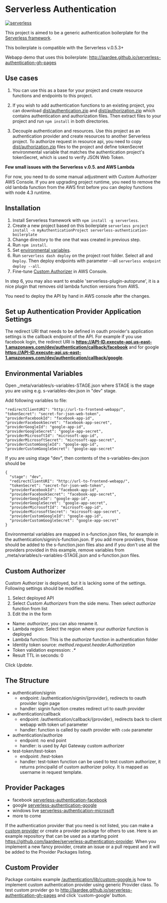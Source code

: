 # Serverless Authentication
[![serverless](http://public.serverless.com/badges/v3.svg)](http://www.serverless.com)

This project is aimed to be a generic authentication boilerplate for the [Serverless framework](http://www.serverless.com).

This boilerplate is compatible with the Serverless v.0.5.3+

Webapp demo that uses this boilerplate: http://laardee.github.io/serverless-authentication-gh-pages

## Use cases

1. You can use this as a base for your project and create resource functions and endpoints to this project.

2. If you wish to add authentication functions to an existing project, you can download [dist/authentication.zip](https://github.com/laardee/serverless-authentication-boilerplate/blob/master/dist/authentication.zip) and [dist/authorization.zip](https://github.com/laardee/serverless-authentication-boilerplate/blob/master/dist/authorization.zip) which contains authentication and authorization files. Then extract files to your project and run `npm install` in both directories.

3. Decouple authentication and resources. Use this project as an authentication provider and create resources to another Serverless project. To authorize request in resource api, you need to copy [dist/authorization.zip](https://github.com/laardee/serverless-authentication-boilerplate/blob/master/dist/authorization.zip) files to the project and define tokenSecret environmental variable that matches the authentication project's tokenSecret, which is used to verify JSON Web Token.

**Few small issues with the Serverless v.0.5. and AWS Lambda**

For now, you need to do some manual adjustment with Custom Authorizer AWS Console. If you are upgrading project runtime, you need to remove the old lambda function from the AWS first before you can deploy functions with node 4.3 runtime.

## Installation

1. Install Serverless framework with `npm install -g serverless`.
2. Create a new project based on this boilerplate `serverless project install -n myAuthenticationProject serverless-authentication-boilerplate`
3. Change directory to the one that was created in previous step.
4. Run `npm install`.
5. Set [environmental variables](#env-vars).
6. Run `serverless dash deploy` on the project root folder. Select all and `Deploy`. Then deploy endpoints with parameter --all `serverless endpoint deploy --all`.
7. Fine-tune [Custom Authorizer](#custom-authorizer) in AWS Console.

In step 6, you may also want to enable 'serverless-plugin-autoprune', it is a nice plugin that removes old lambda function versions from AWS.

You need to deploy the API by hand in AWS console after the changes.

## Set up Authentication Provider Application Settings

The redirect URI that needs to be defined in oauth provider's application settings is the callback endpoint of the API. For example if you use facebook login, the redirect URI is **https://API-ID.execute-api.us-east-1.amazonaws.com/dev/authentication/callback/facebook** and for google **https://API-ID.execute-api.us-east-1.amazonaws.com/dev/authentication/callback/google**.

## <a id="env-vars"></a>Environmental Variables

Open _meta/variables/s-variables-STAGE.json where STAGE is the stage you are using e.g. s-variables-dev.json in "dev" stage.

Add following variables to file:

```
"redirectClientURI": "http://url-to-frontend-webapp/",
"tokenSecret": "secret-for-json-web-token",
"providerFacebookId": "facebook-app-id",
"providerFacebookSecret": "facebook-app-secret",
"providerGoogleId": "google-app-id",
"providerGoogleSecret": "google-app-secret",
"providerMicrosoftId": "microsoft-app-id",
"providerMicrosoftSecret": "microsoft-app-secret",
"providerCustomGoogleId": "google-app-id",
"providerCustomGoogleSecret": "google-app-secret"
```

If you are using stage "dev", then contents of the s-variables-dev.json should be
```
{
  "stage": "dev",
  "redirectClientURI": "http://url-to-frontend-webapp/",
  "tokenSecret": "secret-for-json-web-token",
  "providerFacebookId": "facebook-app-id",
  "providerFacebookSecret": "facebook-app-secret",
  "providerGoogleId": "google-app-id",
  "providerGoogleSecret": "google-app-secret",
  "providerMicrosoftId": "microsoft-app-id",
  "providerMicrosoftSecret": "microsoft-app-secret",
  "providerCustomGoogleId": "google-app-id",
  "providerCustomGoogleSecret": "google-app-secret"
}
```

Environmental variables are mapped in s-function.json files, for example in the authentication/signin/s-function.json. If you add more providers, those should be added to the s-function.json files also and if you don't use all the providers provided in this example, remove variables from _meta/variables/s-variables-STAGE.json and s-function.json files.

## <a id="custom-authorizer"></a>Custom Authorizer

Custom Authorizer is deployed, but it is lacking some of the settings. Following settings should be modified.

1. Select deployed API
2. Select _Custom Authorizers_ from the side menu. Then select _authorize_ function from list
3. Edit the in the form
  * Name: _authorizer_, you can also rename it.
  * Lambda region: Select the region where your _authorize_ function is deployed
  * Lambda function: This is the _authorize_ function in authentication folder
  * Identity token source: _method.request.header.Authorization_
  * Token validation expression: _.*_
  * Result TTL in seconds: 0

Click _Update_.

## The Structure

* authentication/signin
  * endpoint: /authentication/signin/{provider}, redirects to oauth provider login page
  * handler: signin function creates redirect url to oauth provider
* authentication/callback
  * endpoint: /authentication/callback/{provider}, redirects back to client webapp with token url parameter
  * handler: function is called by oauth provider with `code` parameter
* authentication/authorize
  * endpoint: no end point
  * handler: is used by Api Gateway custom authorizer
* test-token/test-token
  * endpoint: /test-token
  * handler: test-token function can be used to test custom authorizer, it returns principalId of custom authorizer policy. It is mapped as username in request template.

## Provider Packages

* facebook [serverless-authentication-facebook](https://www.npmjs.com/package/serverless-authentication-facebook)
* google [serverless-authentication-google](https://www.npmjs.com/package/serverless-authentication-google)
* windows live [serverless-authentication-microsoft](https://www.npmjs.com/package/serverless-authentication-microsoft)
* more to come

If the authentication provider that you need is not listed, you can make a [custom provider](#custom-provider) or create a provider package for others to use. Here is an example repository that can be used as a starting point https://github.com/laardee/serverless-authentication-provider. When you implement a new fancy provider, create an issue or a pull request and it will be added to the Provider Packages listing.

## <a id="custom-provider"></a>Custom Provider

Package contains example [/authentication/lib/custom-google.js](https://github.com/laardee/serverless-authentication-boilerplate/blob/master/authentication/lib/custom-google.js) how to implement custom authentication provider using generic Provider class. To test custom provider go to http://laardee.github.io/serverless-authentication-gh-pages and click 'custom-google' button.
